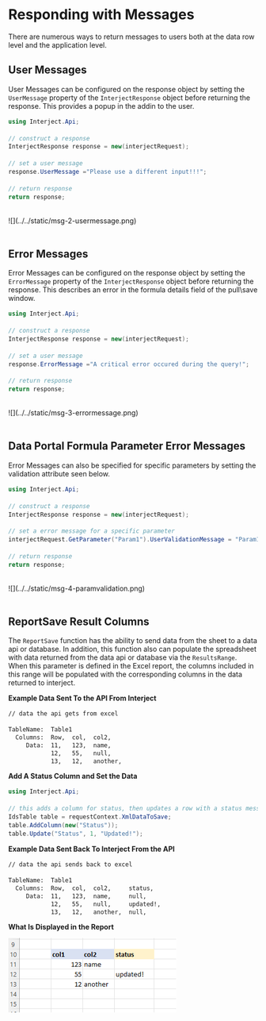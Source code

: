 # Responding with Messages

There are numerous ways to return messages to users both at the data row level and the application level.

## User Messages

User Messages can be configured on the response object by setting the `UserMessage` property of the `InterjectResponse` object before returning the response. This provides a popup in the addin to the user.

```csharp
using Interject.Api;

// construct a response
InterjectResponse response = new(interjectRequest);

// set a user message
response.UserMessage ="Please use a different input!!!";

// return response
return response;
```

<br>
![](../../static/msg-2-usermessage.png)
<br>
<br>

## Error Messages

Error Messages can be configured on the response object by setting the `ErrorMessage` property of the `InterjectResponse` object before returning the response. This describes an error in the formula details field of the pull\save window.

```csharp
using Interject.Api;

// construct a response
InterjectResponse response = new(interjectRequest);

// set a user message
response.ErrorMessage ="A critical error occured during the query!";

// return response
return response;
```

<br>
![](../../static/msg-3-errormessage.png)
<br>
<br>

## Data Portal Formula Parameter Error Messages

Error Messages can also be specified for specific parameters by setting the validation attribute seen below.

```csharp
using Interject.Api;

// construct a response
InterjectResponse response = new(interjectRequest);

// set a error message for a specific parameter
interjectRequest.GetParameter("Param1").UserValidationMessage = "Param1 requires a better input!";

// return response
return response;
```

<br>
![](../../static/msg-4-paramvalidation.png)
<br>
<br>

## ReportSave Result Columns

The `ReportSave` function has the ability to send data from the sheet to a data api or database. In addition, this function also can populate the spreadsheet with data returned from the data api or database via the `ResultsRange`. When this parameter is defined in the Excel report, the columns included in this range will be populated with the corresponding columns in the data returned to interject.

**Example Data Sent To the API From Interject**
<br>

```
// data the api gets from excel

TableName:  Table1
  Columns:  Row,  col,  col2,
     Data:  11,   123,  name,
            12,   55,   null,
            13,   12,   another,
```

**Add A Status Column and Set the Data**
<br>

```csharp
using Interject.Api;

// this adds a column for status, then updates a row with a status message for the user
IdsTable table = requestContext.XmlDataToSave;
table.AddColumn(new("Status"));
table.Update("Status", 1, "Updated!");
```

**Example Data Sent Back To Interject From the API**
<br>

```
// data the api sends back to excel

TableName:  Table1
  Columns:  Row,  col,  col2,     status,
     Data:  11,   123,  name,     null,
            12,   55,   null,     updated!,
            13,   12,   another,  null,
```

**What Is Displayed in the Report**
<br>

![](../../static/msg-1-save.png)
